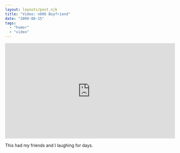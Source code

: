 ```yaml
---
layout: layouts/post.njk
title: "Video: n00b Boyfriend"
date: "2009-08-15"
tags: 
  - "humor"
  - "video"
---
```


<iframe width="560" height="315" src="https://www.youtube.com/embed/JVfVqfIN8_c" title="YouTube video player" frameborder="0" allow="accelerometer; autoplay; clipboard-write; encrypted-media; gyroscope; picture-in-picture" allowfullscreen></iframe>

This had my friends and I laughing for days.
